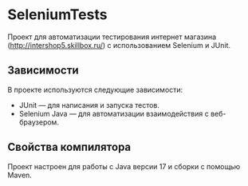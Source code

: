 # SeleniumTests
Проект для автоматизации тестирования интернет магазина (http://intershop5.skillbox.ru/) с использованием Selenium и JUnit.

## Зависимости
В проекте используются следующие зависимости:

* JUnit — для написания и запуска тестов.
* Selenium Java — для автоматизации взаимодействия с веб-браузером.

## Свойства компилятора
Проект настроен для работы с Java версии 17 и сборки с помощью Maven.

